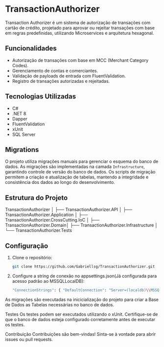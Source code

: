 # TransactionAuthorizer

Transaction Authorizer é um sistema de autorização de transações com cartão de crédito, projetado para aprovar ou rejeitar transações com base em regras predefinidas, utilizando Microservices e arquitetura hexagonal.

## Funcionalidades

- Autorização de transações com base em MCC (Merchant Category Codes).
- Gerenciamento de contas e comerciantes.
- Validação de payloads de entrada com FluentValidation.
- Registro de transações autorizadas e rejeitadas.

## Tecnologias Utilizadas

- C# 
- .NET 8
- Dapper
- FluentValidation
- xUnit
- SQL Server

## Migrations

O projeto utiliza migrações manuais para gerenciar o esquema do banco de dados. As migrações são implementadas na camada `Infrastructure`, garantindo controle de versão do banco de dados. Os scripts de migração permitem a criação e atualização de tabelas, mantendo a integridade e consistência dos dados ao longo do desenvolvimento.

## Estrutura do Projeto

TransactionAuthorizer │ ├── TransactionAuthorizer.API │ ├── TransactionAuthorizer.Application │ ├── TransactionAuthorizer.CrossCutting.IoC │ ├── TransactionAuthorizer.Domain│ ├── TransactionAuthorizer.Infrastructure │ └── TransactionAuthorizer.Tests

## Configuração

1. Clone o repositório:
   ```bash
   git clone https://github.com/Gabriellsg/TransactionAuthorizer.git

1. Configure a string de conexão no appsettings.json(Já configurada para acesso padrão ao MSSQLLocalDB):
   ```bash
   "ConnectionStrings": { "DefaultConnection": "Server=(localdb)\\MSSQLLocalDB;Database=TransactionAuthorizerDB;Trusted_Connection=True;" }

As migrações são executadas na inicicialização do projeto para criar a Base de Dados as Tabelas necessárias no banco de dados.

Testes
Os testes podem ser executados utilizando o xUnit. Certifique-se de que o banco de dados esteja configurado corretamente antes de executar os testes.

Contribuição
Contribuições são bem-vindas! Sinta-se à vontade para abrir issues ou pull requests.
